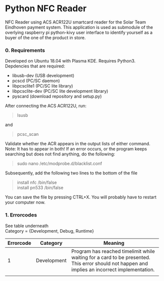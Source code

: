 # Python NFC Reader
NFC Reader using ACS ACR122U smartcard reader for the Solar Team Eindhoven payment system. This application is
used as submodule of the overlying raspberry pi python-kivy user interface to identify yourself as a buyer of 
the one of the product in store. 

### 0. Requirements
Developed on Ubuntu 18.04 with Plasma KDE. Requires Python3.
Depdencies that are required:
 - libusb-dev (USB development)
 - pcscd (PC/SC daemon)
 - libpcsclite1 (PC/SC lite library)
 - libpcsclite-dev (PC/SC lite development library)
 - pyscard (download repository and setup.py)
 
 After connecting the ACS ACR122U, run: 
 > lsusb
 
 and
 > pcsc_scan 
 
 
 Validate whether the ACR appears in the output lists of either command. Note: It has to appear in both!
 If an error occurs, or the program keeps searching but does not find anything, do the following:
 > sudo nano /etc/modprobe.d/blacklist.conf
 
 Subsequently, add the following two lines to the bottom of the file
 > install nfc /bin/false<br>
 > install pn533 /bin/false
 
 You can save the file by pressing CTRL+X. You will probably have to restart your computer now.
 
### 1. Errorcodes
See table underneath<br>
Category = {Development, Debug, Runtime}

| Errorcode 	| Category   	| Meaning                                                                                                                                       	|
|-----------	|-------------	|-----------------------------------------------------------------------------------------------------------------------------------------------	|
| 1         	| Development 	| Program has reached timelimit while waiting for a card to be presented. This error should not happen and implies an incorrect implementation. 	|
|           	|             	|                                                                                                                                               	|                                                                                                                                                	|                                                                                                                                     	|
